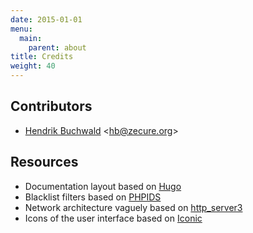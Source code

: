 ```yaml
---
date: 2015-01-01
menu:
  main:
    parent: about
title: Credits
weight: 40
---
```


## Contributors

* [Hendrik Buchwald](https://github.com/zit-hb) <<hb@zecure.org>>

## Resources

* Documentation layout based on [Hugo](http://gohugo.io/)
* Blacklist filters based on [PHPIDS](http://phpids.org/)
* Network architecture vaguely based on [http_server3](http://www.boost.org/doc/libs/1_53_0/doc/html/boost_asio/example/http/server3/)
* Icons of the user interface based on [Iconic](http://useiconic.com)